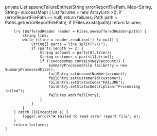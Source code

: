 private List<SummaryProcessedFile> appendFailureEntries(String errorReportFilePath, Map<String, String> successMap) {
        List<SummaryProcessedFile> failures = new ArrayList<>();
        if (errorReportFilePath == null) return failures;
        Path path = Paths.get(errorReportFilePath);
        if (!Files.exists(path)) return failures;

        try (BufferedReader reader = Files.newBufferedReader(path)) {
            String line;
            while ((line = reader.readLine()) != null) {
                String[] parts = line.split("\\|");
                if (parts.length >= 2) {
                    String account = parts[0].trim();
                    String customer = parts[1].trim();
                    if (!successMap.containsKey(account)) {
                        SummaryProcessedFile failEntry = new SummaryProcessedFile();
                        failEntry.setAccountNumber(account);
                        failEntry.setCustomerId(customer);
                        failEntry.setStatusCode("FAILURE");
                        failEntry.setStatusDescription("Processing failed");
                        failures.add(failEntry);
                    }
                }
            }
        } catch (IOException e) {
            logger.error("❌ Failed to read error report file", e);
        }
        return failures;
    }
